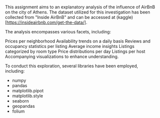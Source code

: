 This assignment aims to an explanatory analysis of the influence of AirBnB on the city of Athens. The dataset utilized for this investigation has been collected from "Inside AirBnB" and can be accessed at (kaggle)[https://insideairbnb.com/get-the-data/].

The analysis encompasses various facets, including:

Prices per neighborhood
Availability trends on a daily basis
Reviews and occupancy statistics per listing
Average income insights
Listings categorized by room type
Price distributions per day
Listings per host
Accompanying visualizations to enhance understanding.

To conduct this exploration, several libraries have been employed, including:

* numpy
* pandas
* matplotlib.pipot
* matplotlib.style
* seaborn
* geopandas
* folium
